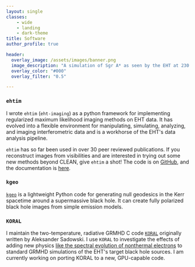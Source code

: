 ```yaml
---
layout: single
classes:
    - wide
    - landing
    - dark-theme
title: Software
author_profile: true

header:
  overlay_image: /assets/images/banner.png
  image_description: "A simulation of Sgr A* as seen by the EHT at 230 GHz" 
  overlay_color: "#000"
  overlay_filter: "0.5"

---
```

### `ehtim`

I wrote `ehtim`  (`eht-imaging`) as a python framework for implementing regularized maximum likelihood imaging methods on EHT data. It has evolved into a flexible environment for manipulating, simulating, analyzing, and imaging interferometric data and is a workhorse of the EHT's data analysis pipeline.

`ehtim` has so far been used in over 30 peer reviewed publications. If you reconstruct images from visibilities and are interested in trying out some new methods beyond CLEAN, give `ehtim` a shot! The code is on [GitHub](https://github.com/achael/eht-imaging), and the documentation is [here](https://achael.github.io/eht-imaging/).

### `kgeo`

[`kgeo`](https://github.com/achael/kgeo) is a lightweight Python code for generating null geodesics in the Kerr spacetime around a supermassive black hole. It can create fully polarized black hole images from simple emission models. 

### `KORAL`

I maintain the two-temperature, radiative GRMHD C code [`KORAL`](https://github.com/achael/koral_lite) originally written by Aleksander Sadowski. I use `KORAL` to investigate the effects of adding new physics [like the spectral evolution of nonthermal electrons](https://arxiv.org/abs/1704.05092) to standard GRMHD simulations of the EHT's target black hole sources. I am currently working on porting KORAL to a new, GPU-capable code. 



